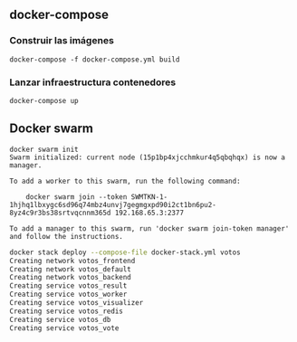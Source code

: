 ## docker-compose

### Construir las imágenes
```docker
docker-compose -f docker-compose.yml build
```
### Lanzar infraestructura contenedores
```
docker-compose up
```
## Docker swarm

```
docker swarm init
Swarm initialized: current node (15p1bp4xjcchmkur4q5qbqhqx) is now a manager.

To add a worker to this swarm, run the following command:

    docker swarm join --token SWMTKN-1-1hjhq1lbxygc6sd96q74mbz4unvj7gegmgxpd90i2ct1bn6pu2-8yz4c9r3bs38srtvqcnnm365d 192.168.65.3:2377

To add a manager to this swarm, run 'docker swarm join-token manager' and follow the instructions.
```
```sh
docker stack deploy --compose-file docker-stack.yml votos
Creating network votos_frontend
Creating network votos_default
Creating network votos_backend
Creating service votos_result
Creating service votos_worker
Creating service votos_visualizer
Creating service votos_redis
Creating service votos_db
Creating service votos_vote
```
